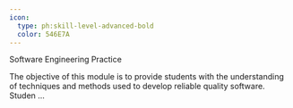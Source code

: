 ```yaml
---
icon:
  type: ph:skill-level-advanced-bold
  color: 546E7A
---
```

Software Engineering Practice

The objective of this module is to provide students with the understanding of techniques and methods used to develop reliable quality software. Studen ... 

